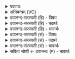 <details><summary>पदपाठः</summary>

वि॒श्वक॒र्मेति॑ वि॒श्वऽक॑र्मा। विम॑ना॒ इति॒ विऽम॑नाः। आत्। विहा॑या॒ इति॒ विऽहा॑याः। धा॒ता। वि॒धा॒तेति॑ विऽधा॒ता। प॒र॒मा। उ॒त। स॒न्दृगिति॑ स॒म्ऽदृक्। तेषा॑म्। इ॒ष्टानि॑। सम्। इ॒षा। म॒द॒न्ति॒। यत्र॑। स॒प्त॒ऋ॒षीनिति॑ सप्तऽऋ॒षीन्। प॒रः। एक॑म्। आ॒हुः। २६।
</details>

<details><summary>अधिमन्त्रम् (VC)</summary>

- विश्वकर्मा देवता
- भुवनपुत्रो विश्वकर्मा ऋषिः
- भुरिगार्षी त्रिष्टुप्
- धैवतः
</details>

<details><summary>दयानन्द-सरस्वती (हि) - विषयः</summary>

अब परमेश्वर कैसा है, यह विषय अगले मन्त्र में कहा है ॥
</details>

<details><summary>दयानन्द-सरस्वती (हि) - पदार्थः</summary>

पदार्थान्वयभाषाः -  हे मनुष्यो ! (विश्वकर्मा) जिसका समस्त जगत् का बनाना क्रियमाण काम और जो (विमनाः) अनेक प्रकार के विज्ञान से युक्त (विहायाः) विविध प्रकार के पदार्थों में व्याप्त (धाता) सब का धारण-पोषण करने (विधाता) और रचनेवाला (सन्दृक्) अच्छे प्रकार सब को देखता (परः) और सब से उत्तम है तथा जिसको (एकम्) अद्वितीय (आहुः) कहते अर्थात् जिसमें दूसरा कहने में नहीं आता (आत्) और (यत्र) जिसमें (सप्तऋषीन्) पाँच प्राण, सूत्रात्मा और धनञ्जय इन सात को प्राप्त होकर (इषा) इच्छा से जीव (सं, मदन्ति) अच्छे प्रकार आनन्द को प्राप्त होते (उत) और जो (तेषाम्) उन जीवों के (परमा) उत्तम (इष्टानि) सुखसिद्ध करनेवाले कामों को सिद्ध करता है, उस परमेश्वर की तुम लोग उपासना करो ॥२६ ॥
</details>

<details><summary>दयानन्द-सरस्वती (हि) - भावार्थः</summary>

भावार्थभाषाः -  मनुष्यों को चाहिये कि सब जगत् का बनाने, धारण, पालन और नाश करनेहारा एक अर्थात् जिसका दूसरा कोई सहायक नहीं हो सकता, उसी परमेश्वर की उपासना अपने चाहे हुए काम के सिद्ध करने के लिये करना चाहिये ॥२६ ॥
</details>

<details><summary>दयानन्द-सरस्वती (सं) - विषयः</summary>

अथ परमेश्वरः कीदृशोऽस्तीत्युपदिश्यते ॥
</details>

<details><summary>दयानन्द-सरस्वती (सं) - पदार्थः</summary>

पदार्थान्वयभाषाः -  हे मनुष्याः ! विश्वकर्मा यो विमना विहाया धाता विधाता संदृक् परोऽस्ति, यमेकमाहुराद् यत्र सप्तऋषीन् प्राप्येषा जीवाः संमदन्त्युत यस्तेषां परमेष्टानि साध्नोति तं परमेश्वरं यूयमुपाध्वम् ॥२६ ॥
</details>

<details><summary>दयानन्द-सरस्वती (सं) - भावार्थः</summary>

भावार्थभाषाः -  मनुष्यैः सर्वस्य जगतः स्रष्टा धर्त्ता पालको नाशकोऽद्वितीयः परमेश्वर एवेष्टसाधनायोपासनीयः ॥२६ ॥
</details>

<details><summary>सविता जोशी ← दयानन्दः (म) - भावार्थः</summary>

भावार्थभाषाः -  ज्याला कुणाच्या साह्याची आवश्यकता नसते व जो सर्व जगाचे धारण, पालन, संहार करतो अशा परमेश्वराची आपण आपले कार्य सिद्ध होण्यासाठी उपासना केली पाहिजे.
</details>